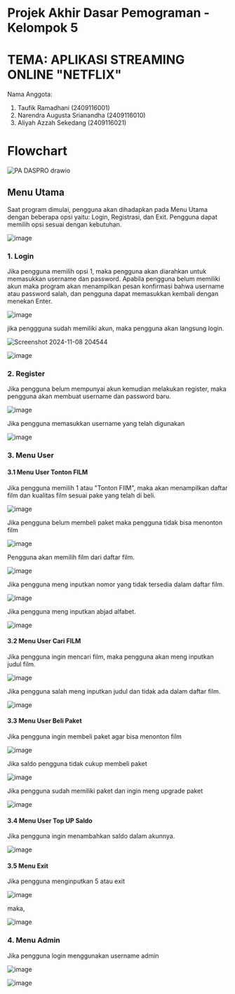 # Projek Akhir Dasar Pemograman - Kelompok 5

# TEMA: APLIKASI STREAMING ONLINE "NETFLIX"

Nama Anggota:
1. Taufik Ramadhani (2409116001)
2. Narendra Augusta Srianandha (2409116010)
3. Aliyah Azzah Sekedang (2409116021)

# Flowchart
![PA DASPRO drawio](https://github.com/user-attachments/assets/91609d67-b70d-4c45-9003-b0e278822aa7)


## Menu Utama

Saat program dimulai, pengguna akan dihadapkan pada Menu Utama dengan beberapa opsi yaitu: Login, Registrasi, dan Exit. Pengguna dapat memilih opsi sesuai dengan kebutuhan.

![image](https://github.com/user-attachments/assets/c2f6e4ee-f71a-422f-a0e5-cf1e0dfe89dc)

### 1. Login
   Jika pengguna memilih opsi 1, maka pengguna akan diarahkan untuk memasukkan username dan password. Apabila pengguna belum memiliki akun maka program akan menampilkan pesan konfirmasi bahwa username atau password salah, dan pengguna dapat memasukkan kembali dengan menekan Enter.

   ![image](https://github.com/user-attachments/assets/f5c1977d-c7c6-4fb0-9384-8d1ea13220bc)

   jika penggguna sudah memiliki akun, maka pengguna akan langsung login.
   
   ![Screenshot 2024-11-08 204544](https://github.com/user-attachments/assets/9b2184aa-2f60-481e-82c1-190a038a4b8a)
   
   ![image](https://github.com/user-attachments/assets/d80dc3b1-e2a4-4db0-a519-9d869e4ab599)


### 2. Register
   Jika pengguna belum mempunyai akun kemudian melakukan register, maka pengguna akan membuat username dan password baru.

   ![image](https://github.com/user-attachments/assets/08a2135e-5e38-45e9-852f-f343b9f9beef)

   Jika pengguna memasukkan username yang telah digunakan 

   ![image](https://github.com/user-attachments/assets/82fedd40-3914-4d18-ae27-e0407d90c4f3)


### 3. Menu User
#### 3.1 Menu User Tonton FILM
   Jika pengguna memilih 1 atau "Tonton FIlM", maka akan menampilkan daftar film dan kualitas film sesuai pake yang telah di beli.

   ![image](https://github.com/user-attachments/assets/2319dd2d-908b-4746-bd66-6342f0a9b31c)

   Jika pengguna belum membeli paket maka pengguna tidak bisa menonton film

   ![image](https://github.com/user-attachments/assets/5e28896f-8be8-4a3d-8fc6-6a0251f1afd7)


   Pengguna akan memilih film dari daftar film.

   ![image](https://github.com/user-attachments/assets/4cf0fdbb-b250-4b75-b16a-34f1609c6199)

   Jika pengguna meng inputkan nomor yang tidak tersedia dalam daftar film.

   ![image](https://github.com/user-attachments/assets/863bc6bb-6ee0-40fa-b93b-a6e7062ef750)

   Jika pengguna meng inputkan abjad alfabet.

   ![image](https://github.com/user-attachments/assets/66b05e56-cbc3-47ea-8128-aa1cfe76a66c)

#### 3.2 Menu User Cari FILM
   Jika pengguna ingin mencari film, maka pengguna akan meng inputkan judul film.

   ![image](https://github.com/user-attachments/assets/f5777e3c-5b47-4995-af3a-de8ea0b71993)

   Jika pengguna salah meng inputkan judul dan tidak ada dalam daftar film.

   ![image](https://github.com/user-attachments/assets/acaadd9e-302e-4997-9aab-01961272656f)

#### 3.3 Menu User Beli Paket
   Jika pengguna ingin membeli paket agar bisa menonton film
   
   ![image](https://github.com/user-attachments/assets/3078c008-17be-4481-afb7-75437b6ad359)

   Jika saldo pengguna tidak cukup membeli paket

   ![image](https://github.com/user-attachments/assets/9d2080f9-b06b-488b-a8d8-b78de42d3256)

   Jika pengguna sudah memiliki paket dan ingin meng upgrade paket

   ![image](https://github.com/user-attachments/assets/7ed861b0-3052-41cf-95ca-5b19121c8f8a)

   

#### 3.4 Menu User Top UP Saldo
   Jika pengguna ingin menambahkan saldo dalam akunnya.

   ![image](https://github.com/user-attachments/assets/5f0a9f7d-f42d-4091-951f-60208fad9ebc)

#### 3.5 Menu Exit
   Jika pengguna menginputkan 5 atau exit

   ![image](https://github.com/user-attachments/assets/7c4c7250-cb99-46b8-9b2e-bec96a9794fa)

   maka,

   ![image](https://github.com/user-attachments/assets/4b8921bd-0f8c-4c3b-b91b-b41d29faa31f)

### 4. Menu Admin
   Jika pengguna login menggunakan username admin

   ![image](https://github.com/user-attachments/assets/68449ccf-73a1-4b9b-99b4-99966696ad11)

   ![image](https://github.com/user-attachments/assets/c4bf74d9-3d68-4db4-ba29-2e100e218c34)











